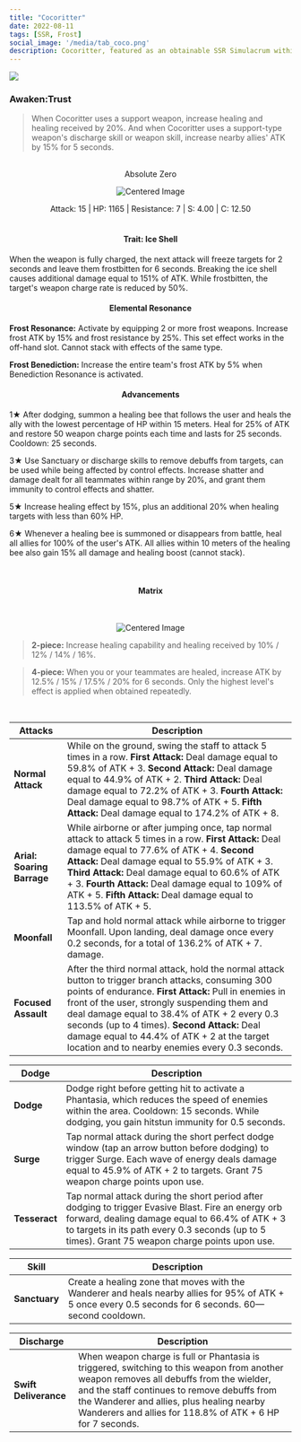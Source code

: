 ```yaml
---
title: "Cocoritter"
date: 2022-08-11
tags: [SSR, Frost]
social_image: '/media/tab_coco.png'
description: Cocoritter, featured as an obtainable SSR Simulacrum within the simulacrum system, associated with the weapon Absolute Zero.
---
```


![](https://i.postimg.cc/fLS6zjVY/Simulacrum-Cocoritter-Awaken.webp)

### Awaken:Trust

> When Cocoritter uses a support weapon, increase healing and healing received by 20%. And when Cocoritter uses a support-type weapon's discharge skill or weapon skill, increase nearby allies' ATK by 15% for 5 seconds.

</br>

<center>Absolute Zero</center>
<p align="center">
<img src="https://i.postimg.cc/nzSXvx2v/Icon-Weapon-Absolute-Zero.webp" alt="Centered Image">
</p>
<center>
Attack: 15 | HP: 1165 | Resistance: 7 | S: 4.00 | C: 12.50
</center>

</br>

<h4 style="text-align: center;"> Trait: Ice Shell </h4>

When the weapon is fully charged, the next attack will freeze targets for 2 seconds and leave them frostbitten for 6 seconds. Breaking the ice shell causes additional damage equal to 151% of ATK. While frostbitten, the target's weapon charge rate is reduced by 50%.

<h4 style="text-align: center;"> Elemental Resonance </h4>

**Frost Resonance:** Activate by equipping 2 or more frost weapons. Increase frost ATK by 15% and frost resistance by 25%. This set effect works in the off-hand slot. Cannot stack with effects of the same type.

**Frost Benediction:** Increase the entire team's frost ATK by 5% when Benediction Resonance is activated.


<h4 style="text-align: center;"> Advancements </h4>


1★ After dodging, summon a healing bee that follows the user and heals the ally with the lowest percentage of HP within 15 meters. Heal for 25% of ATK and restore 50 weapon charge points each time and lasts for 25 seconds. Cooldown: 25 seconds.


3★ Use Sanctuary or discharge skills to remove debuffs from targets, can be used while being affected by control effects. Increase shatter and damage dealt for all teammates within range by 20%, and grant them immunity to control effects and shatter.


5★ Increase healing effect by 15%, plus an additional 20% when healing targets with less than 60% HP.

6★ Whenever a healing bee is summoned or disappears from battle, heal all allies for 100% of the user's ATK. All allies within 10 meters of the healing bee also gain 15% all damage and healing boost (cannot stack).




</br>

<h4 style="text-align: center;"> Matrix </h4>

</br>

<p align="center">
    <img src="https://i.postimg.cc/fRfwZ1bg/Coco-m.png" alt="Centered Image">
</p>

> **2-piece:** Increase healing capability and healing received by 10% / 12% / 14% / 16%.

> **4-piece:** When you or your teammates are healed, increase ATK by 12.5% / 15% / 17.5% / 20% for 6 seconds. Only the highest level's effect is applied when obtained repeatedly.

</br>


| Attacks          | Description                                                                                                                     |
|-----------------|---------------------------------------------------------------------------------------------------------------------------------|
| **Normal Attack** | While on the ground, swing the staff to attack 5 times in a row. **First Attack:** Deal damage equal to 59.8% of ATK + 3. **Second Attack:** Deal damage equal to 44.9% of ATK + 2. **Third Attack:** Deal damage equal to 72.2% of ATK + 3. **Fourth Attack:** Deal damage equal to 98.7% of ATK + 5. **Fifth Attack:** Deal damage equal to 174.2% of ATK + 8. |
| **Arial: Soaring Barrage**| While airborne or after jumping once, tap normal attack to attack 5 times in a row. **First Attack:** Deal damage equal to 77.6% of ATK + 4. **Second Attack:** Deal damage equal to 55.9% of ATK + 3. **Third Attack:** Deal damage equal to 60.6% of ATK + 3. **Fourth Attack:** Deal damage equal to 109% of ATK + 5. **Fifth Attack:** Deal damage equal to 113.5% of ATK + 5. |
| **Moonfall**| Tap and hold normal attack while airborne to trigger Moonfall. Upon landing, deal damage once every 0.2 seconds, for a total of 136.2% of ATK + 7. damage. |
| **Focused Assault**| After the third normal attack, hold the normal attack button to trigger branch attacks, consuming 300 points of endurance. **First Attack:** Pull in enemies in front of the user, strongly suspending them and deal damage equal to 38.4% of ATK + 2 every 0.3 seconds (up to 4 times). **Second Attack:** Deal damage equal to 44.4% of ATK + 2 at the target location and to nearby enemies every 0.3 seconds. |


| Dodge          | Description                                                                                                                     |
|-----------------|---------------------------------------------------------------------------------------------------------------------------------|
| **Dodge** | Dodge right before getting hit to activate a Phantasia, which reduces the speed of enemies within the area. Cooldown: 15 seconds. While dodging, you gain hitstun immunity for 0.5 seconds. |
| **Surge**| Tap normal attack during the short perfect dodge window (tap an arrow button before dodging) to trigger Surge. Each wave of energy deals damage equal to 45.9% of ATK + 2 to targets. Grant 75 weapon charge points upon use. |
| **Tesseract**| Tap normal attack during the short period after dodging to trigger Evasive Blast. Fire an energy orb forward, dealing damage equal to 66.4% of ATK + 3 to targets in its path every 0.3 seconds (up to 5 times). Grant 75 weapon charge points upon use. |


| Skill          | Description                                                                                                                     |
|-----------------|---------------------------------------------------------------------------------------------------------------------------------|
| **Sanctuary** | Create a healing zone that moves with the Wanderer and heals nearby allies for 95% of ATK + 5 once every 0.5 seconds for 6 seconds. 60—second cooldown. |


|Discharge          | Description                                                                                                                     |
|-----------------|---------------------------------------------------------------------------------------------------------------------------------|
| **Swift Deliverance** | When weapon charge is full or Phantasia is triggered, switching to this weapon from another weapon removes all debuffs from the wielder, and the staff continues to remove debuffs from the Wanderer and allies, plus healing nearby Wanderers and allies for 118.8% of ATK + 6 HP for 7 seconds. |


